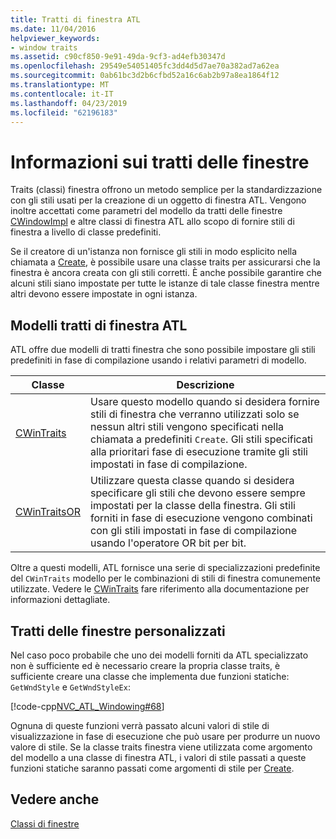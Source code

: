 ```yaml
---
title: Tratti di finestra ATL
ms.date: 11/04/2016
helpviewer_keywords:
- window traits
ms.assetid: c90cf850-9e91-49da-9cf3-ad4efb30347d
ms.openlocfilehash: 29549e54051405fc3dd4d5d7ae70a382ad7a62ea
ms.sourcegitcommit: 0ab61bc3d2b6cfbd52a16c6ab2b97a8ea1864f12
ms.translationtype: MT
ms.contentlocale: it-IT
ms.lasthandoff: 04/23/2019
ms.locfileid: "62196183"
---
```

# <a name="understanding-window-traits"></a>Informazioni sui tratti delle finestre

Traits (classi) finestra offrono un metodo semplice per la standardizzazione con gli stili usati per la creazione di un oggetto di finestra ATL. Vengono inoltre accettati come parametri del modello da tratti delle finestre [CWindowImpl](../atl/reference/cwindowimpl-class.md) e altre classi di finestra ATL allo scopo di fornire stili di finestra a livello di classe predefiniti.

Se il creatore di un'istanza non fornisce gli stili in modo esplicito nella chiamata a [Create](../atl/reference/cwindowimpl-class.md#create), è possibile usare una classe traits per assicurarsi che la finestra è ancora creata con gli stili corretti. È anche possibile garantire che alcuni stili siano impostate per tutte le istanze di tale classe finestra mentre altri devono essere impostate in ogni istanza.

## <a name="atl-window-traits-templates"></a>Modelli tratti di finestra ATL

ATL offre due modelli di tratti finestra che sono possibile impostare gli stili predefiniti in fase di compilazione usando i relativi parametri di modello.

|Classe|Descrizione|
|-----------|-----------------|
|[CWinTraits](../atl/reference/cwintraits-class.md)|Usare questo modello quando si desidera fornire stili di finestra che verranno utilizzati solo se nessun altri stili vengono specificati nella chiamata a predefiniti `Create`. Gli stili specificati alla prioritari fase di esecuzione tramite gli stili impostati in fase di compilazione.|
|[CWinTraitsOR](../atl/reference/cwintraitsor-class.md)|Utilizzare questa classe quando si desidera specificare gli stili che devono essere sempre impostati per la classe della finestra. Gli stili forniti in fase di esecuzione vengono combinati con gli stili impostati in fase di compilazione usando l'operatore OR bit per bit.|

Oltre a questi modelli, ATL fornisce una serie di specializzazioni predefinite del `CWinTraits` modello per le combinazioni di stili di finestra comunemente utilizzate. Vedere le [CWinTraits](../atl/reference/cwintraits-class.md) fare riferimento alla documentazione per informazioni dettagliate.

## <a name="custom-window-traits"></a>Tratti delle finestre personalizzati

Nel caso poco probabile che uno dei modelli forniti da ATL specializzato non è sufficiente ed è necessario creare la propria classe traits, è sufficiente creare una classe che implementa due funzioni statiche: `GetWndStyle` e `GetWndStyleEx`:

[!code-cpp[NVC_ATL_Windowing#68](../atl/codesnippet/cpp/understanding-window-traits_1.h)]

Ognuna di queste funzioni verrà passato alcuni valori di stile di visualizzazione in fase di esecuzione che può usare per produrre un nuovo valore di stile. Se la classe traits finestra viene utilizzata come argomento del modello a una classe di finestra ATL, i valori di stile passati a queste funzioni statiche saranno passati come argomenti di stile per [Create](../atl/reference/cwindowimpl-class.md#create).

## <a name="see-also"></a>Vedere anche

[Classi di finestre](../atl/atl-window-classes.md)
